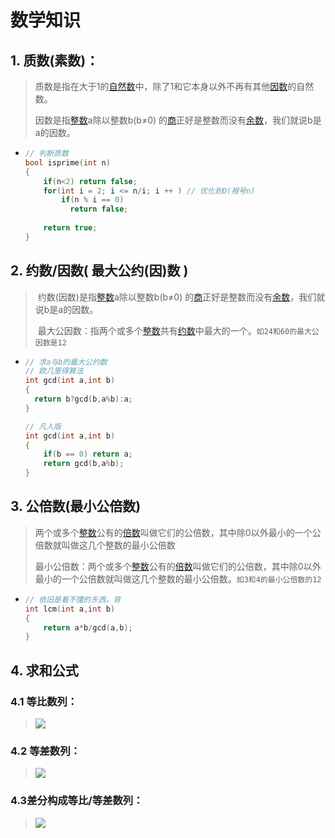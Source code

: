 # 数学知识

## 1. 质数(素数)：

> 质数是指在大于1的[自然数](https://baike.baidu.com/item/自然数/385394)中，除了1和它本身以外不再有其他[因数](https://baike.baidu.com/item/因数/9539111)的自然数。
>
> 因数是指[整数](https://baike.baidu.com/item/整数/1293937)a除以整数b(b≠0) 的[商](https://baike.baidu.com/item/商/3820976)正好是整数而没有[余数](https://baike.baidu.com/item/余数/6180737)，我们就说b是a的因数。

- ```cpp
  // 判断质数
  bool isprime(int n)
  {
      if(n<2) return false;
      for(int i = 2; i <= n/i; i ++ ) // 优化到O(根号n)
          if(n % i == 0)
          	return false;
      
      return true;
  }
  ```


## 2. 约数/因数( 最大公约(因)数 )

> ​	约数(因数)是指[整数](https://baike.baidu.com/item/整数/1293937)a除以整数b(b≠0) 的[商](https://baike.baidu.com/item/商/3820976)正好是整数而没有[余数](https://baike.baidu.com/item/余数/6180737)，我们就说b是a的因数。
>
> ​	最大公因数：指两个或多个[整数](https://baike.baidu.com/item/整数/1293937)共有[约数](https://baike.baidu.com/item/约数/8417882)中最大的一个。`如24和60的最大公因数是12`

- ```cpp
  // 求a与b的最大公约数
  // 欧几里得算法
  int gcd(int a,int b)
  {
  	return b?gcd(b,a%b):a;
  }
  
  // 凡人版
  int gcd(int a,int b)
  {
      if(b == 0) return a;
      return gcd(b,a%b);
  }
  ```

  



## 3. 公倍数(最小公倍数)

> 两个或多个[整数](https://baike.baidu.com/item/整数/1293937)公有的[倍数](https://baike.baidu.com/item/倍数/7827981)叫做它们的公倍数，其中除0以外最小的一个公倍数就叫做这几个整数的最小公倍数
>
> 最小公倍数：两个或多个[整数](https://baike.baidu.com/item/整数/1293937)公有的[倍数](https://baike.baidu.com/item/倍数/7827981)叫做它们的公倍数，其中除0以外最小的一个公倍数就叫做这几个整数的最小公倍数。`如3和4的最小公倍数的12`

- ```cpp
  // 依旧是看不懂的东西，背
  int lcm(int a,int b)
  {
      return a*b/gcd(a,b);
  }
  ```



## 4. 求和公式

### 4.1 等比数列：

> ![](https://gitee.com/constsheng/imgcurl/raw/master/img/20210416092813.png)

### 4.2 等差数列：

> ![](https://gitee.com/constsheng/imgcurl/raw/master/img/20210416095353.png)

### 4.3差分构成等比/等差数列：

> ![](https://gitee.com/constsheng/imgcurl/raw/master/img/20210416095615.jpg)

